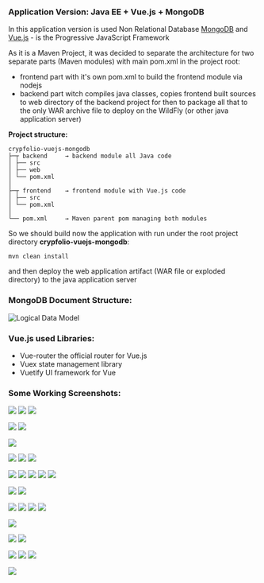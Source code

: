 ### Application Version: Java EE + Vue.js + MongoDB
In this application version is used Non Relational Database [MongoDB](https://github.com/mongodb) and [Vue.js](https://github.com/vuejs) - is the Progressive JavaScript Framework
 
As it is a Maven Project,  it was decided to separate the architecture for two separate parts (Maven modules) with 
main pom.xml in the project root:
+ frontend part with it's own pom.xml to build the frontend module via nodejs
+ backend part witch compiles java classes, copies frontend built sources to web directory of the backend project
 for then to package all that to the only WAR archive file to deploy on the WildFly (or other java application server)

**Project structure:**
```
crypfolio-vuejs-mongodb
├─┬ backend     → backend module all Java code
│ ├── src
│ ├── web
│ └── pom.xml
│ 
├─┬ frontend    → frontend module with Vue.js code
│ ├── src
│ └── pom.xml
│ 
└── pom.xml     → Maven parent pom managing both modules
```    

So we should build now the application with run under the root project directory **crypfolio-vuejs-mongodb**:
```
mvn clean install 
```
and then deploy the web application artifact (WAR file or exploded directory)
to the java application server

### MongoDB Document Structure:

![Logical Data Model](data-model/mongodb-document-structures.png)

### Vue.js used Libraries:
* Vue-router the official router for Vue.js
* Vuex state management library
* Vuetify UI framework for Vue

### Some Working Screenshots:

![](../images/vuejs-mongodb/vue-mongodb-login-3.png)
![](../images/vuejs-mongodb/vue-mongodb-login-2.png)
![](../images/vuejs-mongodb/vue-mongodb-login-1.png)

![](../images/vuejs-mongodb/vue-mongodb-signup-2.png)
![](../images/vuejs-mongodb/vue-mongodb-signup-1.png)

![](../images/vuejs-mongodb/vue-mongodb-reset-password.png)

![](../images/vuejs-mongodb/vue-mongodb-portfolio-1.png)
![](../images/vuejs-mongodb/vue-mongodb-portfolio-2.png)
![](../images/vuejs-mongodb/vue-mongodb-portfolio-3.png)

![](../images/vuejs-mongodb/vue-mongodb-add-item-1.png)
![](../images/vuejs-mongodb/vue-mongodb-add-item-3.png)
![](../images/vuejs-mongodb/vue-mongodb-add-item-4.png)
![](../images/vuejs-mongodb/vue-mongodb-add-item-5.png)
![](../images/vuejs-mongodb/vue-mongodb-add-item-7.png)

![](../images/vuejs-mongodb/vue-mongodb-item-details-1.png)
![](../images/vuejs-mongodb/vue-mongodb-item-details-2.png)

![](../images/vuejs-mongodb/vue-mongodb-add-transaction-1.png)
![](../images/vuejs-mongodb/vue-mongodb-add-transaction-2.png)
![](../images/vuejs-mongodb/vue-mongodb-add-transaction-3.png)
![](../images/vuejs-mongodb/vue-mongodb-add-transaction-4.png)

![](../images/vuejs-mongodb/vue-mongodb-archive-1.png)

![](../images/vuejs-mongodb/vue-mongodb-watchlist-1.png)
![](../images/vuejs-mongodb/vue-mongodb-watchlist-2.png)

![](../images/vuejs-mongodb/vue-mongodb-add-watchcoin-1.png)
![](../images/vuejs-mongodb/vue-mongodb-add-watchcoin-2.png)
![](../images/vuejs-mongodb/vue-mongodb-add-watchcoin-3.png)

![](../images/vuejs-mongodb/vue-mongodb-user-menu-1.png)


